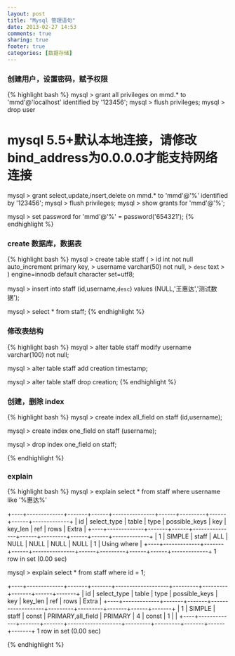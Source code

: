 ```yaml
---
layout: post
title: "Mysql 管理语句"
date: 2013-02-27 14:53
comments: true
sharing: true
footer: true
categories: [数据存储]
---
```


### 创建用户，设置密码，赋予权限

{% highlight bash %}
mysql > grant all privileges on mmd.* to 'mmd'@'localhost' identified  by '123456';
mysql > flush privileges;
mysql > drop user


# mysql 5.5+默认本地连接，请修改bind_address为0.0.0.0才能支持网络连接
mysql > grant select,update,insert,delete on mmd.* to 'mmd'@'%' identified  by '123456';
mysql > flush privileges;
mysql > show grants for 'mmd'@'%';

mysql > set password for 'mmd'@'%' = password('654321');
{% endhighlight %}

<!-- more -->

### create 数据库，数据表

{% highlight bash %}
mysql > create table staff ( 
      > id int not null auto_increment primary key, 
      > username varchar(50) not null, 
      > `desc` text 
      > ) engine=innodb default character set=utf8;

mysql > insert into staff (id,username,`desc`) values (NULL,'王惠达','测试数据');

mysql > select * from staff;
{% endhighlight %}

### 修改表结构

{% highlight bash %}
msyql > alter table staff modify username varchar(100) not null;

mysql > alter table staff add creation timestamp; 

mysql > alter table staff drop creation;
{% endhighlight %}

### 创建，删除 index

{% highlight bash %}
mysql > create index all_field on staff (id,username);

mysql > create index one_field on staff (username);

mysql > drop index one_field on staff;

{% endhighlight %}

### explain

{% highlight bash %}
mysql > explain select * from staff where username like '%惠达%'

+----+-------------+-------+------+---------------+------+---------+------+------+-------------+
| id | select_type | table | type | possible_keys | key  | key_len | ref  | rows | Extra       |
+----+-------------+-------+------+---------------+------+---------+------+------+-------------+
|  1 | SIMPLE      | staff | ALL  | NULL          | NULL | NULL    | NULL |    1 | Using where |
+----+-------------+-------+------+---------------+------+---------+------+------+-------------+
1 row in set (0.00 sec)

mysql > explain select * from staff where id = 1;

+----+-------------+-------+-------+-------------------+---------+---------+-------+------+-------+
| id | select_type | table | type  | possible_keys     | key     | key_len | ref   | rows | Extra |
+----+-------------+-------+-------+-------------------+---------+---------+-------+------+-------+
|  1 | SIMPLE      | staff | const | PRIMARY,all_field | PRIMARY | 4       | const |    1 |       |
+----+-------------+-------+-------+-------------------+---------+---------+-------+------+-------+
1 row in set (0.00 sec)

{% endhighlight %}

